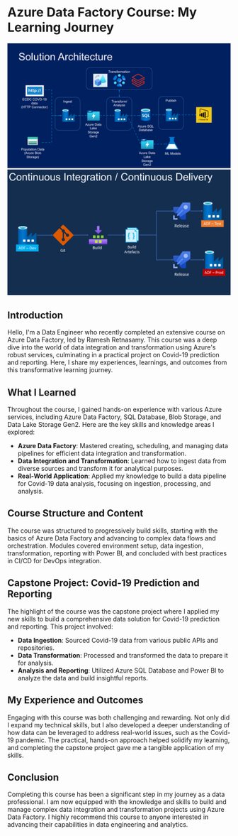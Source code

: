 
# Azure Data Factory Course: My Learning Journey
![Solution Architecture](https://github.com/okaforoa/covid19-azure-data-engineering-project/blob/main/images/Screenshot%202024-04-07%20121124.png)
![CICD](https://github.com/okaforoa/covid19-azure-data-engineering-project/blob/main/images/Screenshot%202024-04-07%20121306.png)
## Introduction

Hello, I'm a Data Engineer who recently completed an extensive course on Azure Data Factory, led by Ramesh Retnasamy. This course was a deep dive into the world of data integration and transformation using Azure's robust services, culminating in a practical project on Covid-19 prediction and reporting. Here, I share my experiences, learnings, and outcomes from this transformative learning journey.

## What I Learned

Throughout the course, I gained hands-on experience with various Azure services, including Azure Data Factory, SQL Database, Blob Storage, and Data Lake Storage Gen2. Here are the key skills and knowledge areas I explored:

- **Azure Data Factory**: Mastered creating, scheduling, and managing data pipelines for efficient data integration and transformation.
- **Data Integration and Transformation**: Learned how to ingest data from diverse sources and transform it for analytical purposes.
- **Real-World Application**: Applied my knowledge to build a data pipeline for Covid-19 data analysis, focusing on ingestion, processing, and analysis.

## Course Structure and Content

The course was structured to progressively build skills, starting with the basics of Azure Data Factory and advancing to complex data flows and orchestration. Modules covered environment setup, data ingestion, transformation, reporting with Power BI, and concluded with best practices in CI/CD for DevOps integration.

## Capstone Project: Covid-19 Prediction and Reporting

The highlight of the course was the capstone project where I applied my new skills to build a comprehensive data solution for Covid-19 prediction and reporting. This project involved:

- **Data Ingestion**: Sourced Covid-19 data from various public APIs and repositories.
- **Data Transformation**: Processed and transformed the data to prepare it for analysis.
- **Analysis and Reporting**: Utilized Azure SQL Database and Power BI to analyze the data and build insightful reports.

## My Experience and Outcomes

Engaging with this course was both challenging and rewarding. Not only did I expand my technical skills, but I also developed a deeper understanding of how data can be leveraged to address real-world issues, such as the Covid-19 pandemic. The practical, hands-on approach helped solidify my learning, and completing the capstone project gave me a tangible application of my skills.

## Conclusion

Completing this course has been a significant step in my journey as a data professional. I am now equipped with the knowledge and skills to build and manage complex data integration and transformation projects using Azure Data Factory. I highly recommend this course to anyone interested in advancing their capabilities in data engineering and analytics.
